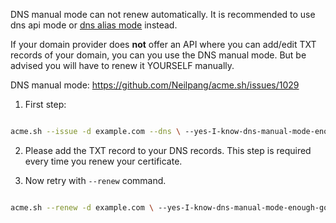 DNS manual mode can not renew automatically. It is recommended to use dns api mode or [dns alias mode](https://github.com/Neilpang/acme.sh/wiki/DNS-alias-mode) instead.


If your domain provider does **not** offer an API where you can add/edit TXT records of your domain, you can you use the DNS manual mode. But be advised you will have to renew it YOURSELF manually.


DNS manual mode: 
https://github.com/Neilpang/acme.sh/issues/1029


1. First step:
```sh

acme.sh --issue -d example.com --dns \ --yes-I-know-dns-manual-mode-enough-go-ahead-please

```

2. Please add the TXT record to your DNS records. This step is required every time you renew your certificate.


3. Now retry with `--renew` command.

```sh

acme.sh --renew -d example.com \ --yes-I-know-dns-manual-mode-enough-go-ahead-please

```